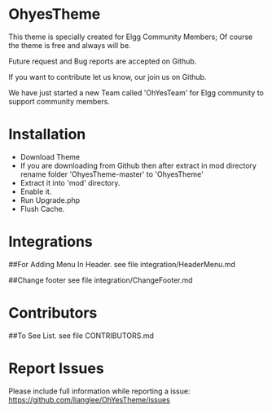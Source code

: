 OhyesTheme
===========

This theme is specially created for Elgg Community Members; Of course the theme is free and always will be.

Future request and Bug reports are accepted on Github.

If you want to contribute let us know, our join us on Github.

We have just started a new Team called 'OhYesTeam' for Elgg community to support community members.

Installation
==============
* Download Theme 
* If you are downloading from Github then after extract in mod directory rename folder 'OhyesTheme-master' to 'OhyesTheme'
* Extract it into 'mod' directory.
* Enable it.
* Run Upgrade.php
* Flush Cache.

Integrations
==============
##For Adding Menu In Header.
    see file integration/HeaderMenu.md 

##Change footer
    see file integration/ChangeFooter.md
 
Contributors
==============
##To See List.
   see file CONTRIBUTORS.md

Report Issues
===============
Please include full information while reporting a issue:
https://github.com/lianglee/OhYesTheme/issues
